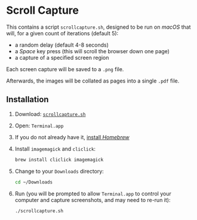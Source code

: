 # Scroll Capture

This contains a script `scrollcapture.sh`, designed to be run on *macOS* that will, for a given count of iterations (default 5):

* a random delay (default 4-8 seconds)
* a *Space* key press (this will scroll the browser down one page)
* a capture of a specified screen region

Each screen capture will be saved to a `.png` file.

Afterwards, the images will be collated as pages into a single `.pdf` file.


## Installation

1. Download: [`scrollcapture.sh`](https://raw.githubusercontent.com/danielgjackson/scrollcapture/main/scrollcapture.sh)

2. Open: `Terminal.app`

3. If you do not already have it, [install *Homebrew*](https://brew.sh/)

4. Install `imagemagick` and `cliclick`:

    ```bash
    brew install cliclick imagemagick
    ```

5. Change to your `Downloads` directory:

    ```bash
    cd ~/Downloads
    ```

6. Run (you will be prompted to allow `Terminal.app` to control your computer and capture screenshots, and may need to re-run it):

     ```bash
     ./scrollcapture.sh
     ```
